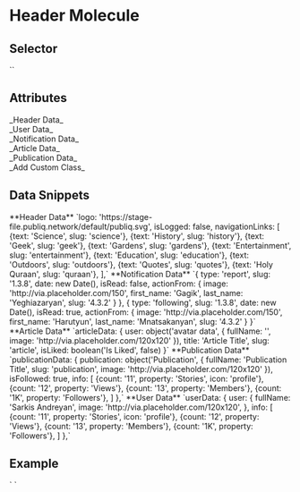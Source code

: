 # Header Molecule

<h2>Selector</h2>
`<ui-header></ui-header>` 
  
 <h2>Attributes</h2>
  _Header Data_ <br>
 _User Data_ <br>
 _Notification Data_ <br>
 _Article Data_ <br>
  _Publication Data_ <br>
 _Add Custom Class_ <br>
 
 <h2>Data Snippets</h2>
 **Header Data**
`logo: 'https://stage-file.publiq.network/default/publiq.svg',
           isLogged: false,
           navigationLinks: [
             {text: 'Science', slug: 'science'},
             {text: 'History', slug: 'history'},
             {text: 'Geek', slug: 'geek'},
             {text: 'Gardens', slug: 'gardens'},
             {text: 'Entertainment', slug: 'entertainment'},
             {text: 'Education', slug: 'education'},
             {text: 'Outdoors', slug: 'outdoors'},
             {text: 'Quotes', slug: 'quotes'},
             {text: 'Holy Quraan', slug: 'quraan'},
           ],`
 **Notification Data**
 `{
                type: 'report',
                slug: '1.3.8',
                date: new Date(),
                isRead: false,
                actionFrom: {
                  image: 'http://via.placeholder.com/150',
                  first_name: 'Gagik',
                  last_name: 'Yeghiazaryan',
                  slug: '4.3.2'
                }
              },
              {
                type: 'following',
                slug: '1.3.8',
                date: new Date(),
                isRead: true,
                actionFrom: {
                  image: 'http://via.placeholder.com/150',
                  first_name: 'Harutyun',
                  last_name: 'Mnatsakanyan',
                  slug: '4.3.2'
                }
              }`
 **Article Data**
 `articleData: {
              user: object('avatar data', {
                fullName: '',
                image: 'http://via.placeholder.com/120x120'
              }),
              title: 'Article Title',
              slug: 'article',
              isLiked: boolean('Is Liked', false)
            }`
**Publication Data**
`publicationData: {
             publication: object('Publication', {
               fullName: 'Publication Title',
               slug: 'publication',
               image: 'http://via.placeholder.com/120x120'
             }),
             isFollowed: true,
             info: [
               {count: '11', property: 'Stories', icon: 'profile'},
               {count: '12', property: 'Views'},
               {count: '13', property: 'Members'},
               {count: '1K', property: 'Followers'},
             ]
           },`
**User Data**
`userData: {
             user: {
               fullName: 'Sarkis Andreyan',
               image: 'http://via.placeholder.com/120x120',
             },
             info: [
               {count: '11', property: 'Stories', icon: 'profile'},
               {count: '12', property: 'Views'},
               {count: '13', property: 'Members'},
               {count: '1K', property: 'Followers'},
             ]
           },`
 <h2>Example</h2>
` <ui-header (articleFollow)=""  (articleLiked)="" (navigationLink)="" (publicationFollow)="" (searchEvent)="" (userFollow)="" [headerData]="" [showSearchBar]=""></ui-header>`
 
 
 
